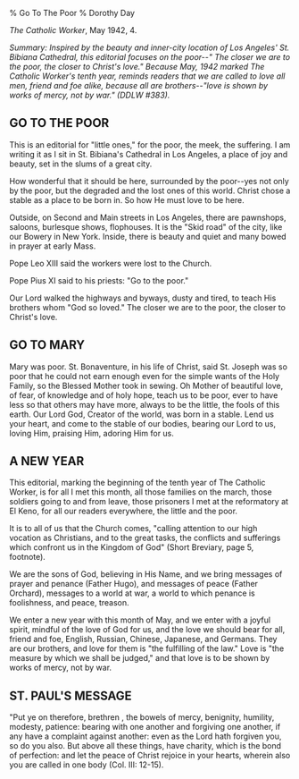 % Go To The Poor
% Dorothy Day

*The Catholic Worker*, May 1942, 4.

*Summary: Inspired by the beauty and inner-city location of Los Angeles'
St. Bibiana Cathedral, this editorial focuses on the poor--" The closer
we are to the poor, the closer to Christ's love." Because May, 1942
marked *The Catholic Worker*'s tenth year, reminds readers that we are
called to love all men, friend and foe alike, because all are
brothers--"love is shown by works of mercy, not by war." (DDLW \#383).*

GO TO THE POOR
--------------

This is an editorial for "little ones," for the poor, the meek, the
suffering. I am writing it as I sit in St. Bibiana's Cathedral in Los
Angeles, a place of joy and beauty, set in the slums of a great city.

How wonderful that it should be here, surrounded by the poor--yes not
only by the poor, but the degraded and the lost ones of this world.
Christ chose a stable as a place to be born in. So how He must love to
be here.

Outside, on Second and Main streets in Los Angeles, there are pawnshops,
saloons, burlesque shows, flophouses. It is the "Skid road" of the city,
like our Bowery in New York. Inside, there is beauty and quiet and many
bowed in prayer at early Mass.

Pope Leo XIII said the workers were lost to the Church.

Pope Pius XI said to his priests: "Go to the poor."

Our Lord walked the highways and byways, dusty and tired, to teach His
brothers whom "God so loved." The closer we are to the poor, the closer
to Christ's love.

GO TO MARY
----------

Mary was poor. St. Bonaventure, in his life of Christ, said St. Joseph
was so poor that he could not earn enough even for the simple wants of
the Holy Family, so the Blessed Mother took in sewing. Oh Mother of
beautiful love, of fear, of knowledge and of holy hope, teach us to be
poor, ever to have less so that others may have more, always to be the
little, the fools of this earth. Our Lord God, Creator of the world, was
born in a stable. Lend us your heart, and come to the stable of our
bodies, bearing our Lord to us, loving Him, praising Him, adoring Him
for us.

A NEW YEAR
----------

This editorial, marking the beginning of the tenth year of The Catholic
Worker, is for all I met this month, all those families on the march,
those soldiers going to and from leave, those prisoners I met at the
reformatory at El Keno, for all our readers everywhere, the little and
the poor.

It is to all of us that the Church comes, "calling attention to our high
vocation as Christians, and to the great tasks, the conflicts and
sufferings which confront us in the Kingdom of God" (Short Breviary,
page 5, footnote).

We are the sons of God, believing in His Name, and we bring messages of
prayer and penance (Father Hugo), and messages of peace (Father
Orchard), messages to a world at war, a world to which penance is
foolishness, and peace, treason.

We enter a new year with this month of May, and we enter with a joyful
spirit, mindful of the love of God for us, and the love we should bear
for all, friend and foe, English, Russian, Chinese, Japanese, and
Germans. They are our brothers, and love for them is "the fulfilling of
the law." Love is "the measure by which we shall be judged," and that
love is to be shown by works of mercy, not by war.

ST. PAUL'S MESSAGE
------------------

"Put ye on therefore, brethren , the bowels of mercy, benignity,
humility, modesty, patience: bearing with one another and forgiving one
another, if any have a complaint against another: even as the Lord hath
forgiven you, so do you also. But above all these things, have charity,
which is the bond of perfection: and let the peace of Christ rejoice in
your hearts, wherein also you are called in one body (Col. III: 12-15).
